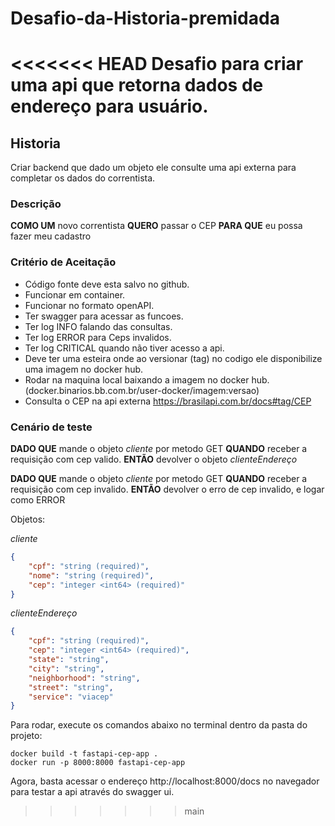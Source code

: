 # Desafio-da-Historia-premidada

<<<<<<< HEAD
Desafio para criar uma api que retorna dados de endereço para usuário.
=======
## Historia
 
Criar backend que dado um objeto ele consulte uma api externa para completar os dados do correntista.
 
 
### Descrição
 
**COMO UM** novo correntista
**QUERO** passar o CEP
**PARA QUE** eu possa fazer meu cadastro
 
### Critério de Aceitação
 
* Código fonte deve esta salvo no github.
* Funcionar em container.
* Funcionar no formato openAPI.
* Ter swagger para acessar as funcoes.
* Ter log INFO falando das consultas.
* Ter log ERROR para Ceps invalidos.
* Ter log CRITICAL quando não tiver acesso a api.
* Deve ter uma esteira onde ao versionar (tag) no codigo ele disponibilize uma imagem no docker hub.
* Rodar na maquina local baixando a imagem no docker hub.(docker.binarios.bb.com.br/user-docker/imagem:versao)
* Consulta o CEP na api externa https://brasilapi.com.br/docs#tag/CEP
 
 
### Cenário de teste
 
**DADO QUE** mande o objeto *cliente* por metodo GET
**QUANDO** receber a requisição com cep valido.
**ENTÃO** devolver o objeto *clienteEndereço*
 
**DADO QUE** mande o objeto *cliente* por metodo GET
**QUANDO** receber a requisição com cep invalido.
**ENTÃO** devolver o erro de cep invalido, e logar como ERROR
 
Objetos:

*cliente*
```json
{
    "cpf": "string (required)",
    "nome": "string (required)",
    "cep": "integer <int64> (required)"
}
```
*clienteEndereço*
```json
{
    "cpf": "string (required)",    
    "cep": "integer <int64> (required)",
    "state": "string",
    "city": "string",
    "neighborhood": "string",
    "street": "string",
    "service": "viacep"
}
```

Para rodar, execute os comandos abaixo no terminal dentro da pasta do projeto:
```shell
docker build -t fastapi-cep-app .
docker run -p 8000:8000 fastapi-cep-app
```
Agora, basta acessar o endereço http://localhost:8000/docs no navegador para testar a api através do swagger ui.
>>>>>>> main
